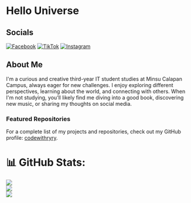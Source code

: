 # Hello Universe

## Socials
[![Facebook](https://img.shields.io/badge/Facebook-%231877F2.svg?style=for-the-badge&logo=facebook&logoColor=white)](https://www.facebook.com/reymelrey.528191/)
[![TikTok](https://img.shields.io/badge/TikTok-%23000000.svg?style=for-the-badge&logo=tiktok&logoColor=white)](https://www.tiktok.com/@betsyoneontg)
[![Instagram](https://img.shields.io/badge/Instagram-%23E4405F.svg?style=for-the-badge&logo=instagram&logoColor=white)](https://www.instagram.com/rreeymel/)

## About Me
I'm a curious and creative third-year IT student studies at Minsu Calapan Campus, always eager for new challenges. I enjoy exploring different perspectives, learning about the world, and connecting with others. When I'm not studying, you’ll likely find me diving into a good book, discovering new music, or sharing my thoughts on social media.

### Featured Repositories
For a complete list of my projects and repositories, check out my GitHub profile: [codewithryry](https://github.com/codewithryry).

# 📊 GitHub Stats:
![](https://github-readme-stats.vercel.app/api?username=codewithryry&theme=dark&hide_border=false&include_all_commits=false&count_private=false)<br/>
![](https://github-readme-streak-stats.herokuapp.com/?user=codewithryry&theme=dark&hide_border=false)<br/>
![](https://github-readme-stats.vercel.app/api/top-langs/?username=codewithryry&theme=dark&hide_border=false&include_all_commits=false&count_private=false&layout=compact)


